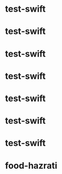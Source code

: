 # test-swift
# test-swift
# test-swift
# test-swift
# test-swift
# test-swift
# test-swift
# food-hazrati
